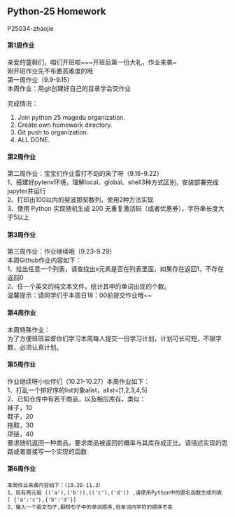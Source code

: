## Python-25 Homework  

P25034-zhaojie  

#### 第1周作业  

亲爱的童鞋们，咱们开班啦~~~开班后第一份大礼，作业来袭~  
刚开班作业先不布置高难度的哦  
第一周作业（9.9-9.15）  
本周作业：用git创建好自己的目录学会交作业  

完成情况：  
1. Join python 25 magedu organization.  
2. Create own homework directory.  
3. Git push to organization.  
4. ALL DONE.  

#### 第2周作业  

第二周作业：宝宝们作业雷打不动的来了呀（9.16-9.22）  
1、搭建好pytenv环境，理解local、global、shell3种方式区别，安装部署完成jupyter并运行  
2、打印出100以内的斐波那契数列，使用2种方法实现  
3、使用 Python 实现随机生成 200 无重复激活码（或者优惠券），字符串长度大于5以上  

#### 第3周作业  

第三周作业：作业继续哦（9.23-9.29）  
本周Github作业内容如下：  
1、给出任意一个列表，请查找出x元素是否在列表里面，如果存在返回1，不存在返回0  
2、任一个英文的纯文本文件，统计其中的单词出现的个数。  
温馨提示：请同学们于本周日18：00前提交作业哦~~  

#### 第4周作业  

本周特殊作业：  
为了方便班班监督你们学习本周每人提交一份学习计划，计划可长可短，不限字数，必须认真计划。  

#### 第5周作业  

作业继续呀小伙伴们（10.21-10.27）本周作业如下：  
1、打乱一个排好序的list对象alist，alist=[1,2,3,4,5]  
2、已知仓库中有若干商品，以及相应库存，类似：  
袜子，10  
鞋子，20  
拖鞋，30  
项链，40  
要求随机返回一种商品，要求商品被返回的概率与其库存成正比。请描述实现的思路或者直接写一个实现的函数  

#### 第6周作业  

```
本周作业来袭内容如下：（10.28-11.3）  
1、现有两元祖 (('a'),('b')),(('c'),('d')) ,请使用Python中的匿名函数生成列表 [ {'a':'c'｝,{'b':'d'}]
2、输入一个英文句子,翻转句子中的单词顺序,但单词内字符的顺序不变 
```
